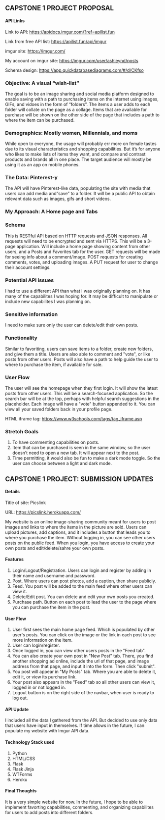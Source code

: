 ## CAPSTONE 1 PROJECT PROPOSAL

#### API Links
Link to API:
https://apidocs.imgur.com/?ref=apilist.fun

Link from free API list:
https://apilist.fun/api/imgur 

imgur site:
https://imgur.com/

My account on imgur site:
https://imgur.com/user/ashleynd/posts

Schema design:
https://app.quickdatabasediagrams.com/#/d/CKfso


### Objective: A visual “wish-list”
  
The goal is to be an image sharing and social media platform designed to enable saving with a path to purchasing items on the internet using images, GIFs, and vidoes in the form of “folders”. The items a user adds to each folder will collate on the page as a collage. Items that are available for purchase will be shown on the other side of the page that includes a path to where the item can be purchased. 

### Demographics: Mostly women, Millennials, and moms 

While open to everyone, the usage will probably err more on female tastes due to its visual characteristics and shopping capabilities. But it’s for anyone who likes to make lists of items they want, and compare and contrast products and brands all in one place. The target audience will mostly be using it as an app on mobile phones. 

### The Data: Pinterest-y

The API will have Pinterest-like data, populating the site with media that users can add media and“save” to a folder. It will be a public API to obtain relevant data such as images, gifs and short videos.

### My Approach: A Home page and Tabs

### Schema
This is RESTful API based on HTTP requests and JSON responses. All requests will need to be encrypted and sent via HTTPS. This will be a 3-page application. Will include a home page showing content from other users, and a Posts and Favorites tab for the user. GET requests will be made for seeing info about a comment/image. POST requests for creating comments, votes, and uploading images. A PUT request for user to change their account settings.

### Potential API issues
I had to use a different API than what I was originally planning on. It has many of the capabilites I was hoping for. It may be difficult to manipulate or include new capabilites I was planning on. 

### Sensitive information
I need to make sure only the user can delete/edit their own posts.

### Functionality
Similar to favoriting, users can save items to a folder, create new folders, and give them a title. Users are also able to comment and "vote", or like posts from other users. Posts will also have a path to help guide the user to where to purchase the item, if available for sale.

### User Flow
The user will see the homepage when they first login. It will show the latest posts from other users. This will be a search-focused application. So the search bar will be at the top, perhaps with helpful search suggestions in the placeholder. Each image will have a "vote" button appended to it. You can view all your saved folders back in your profile page.

HTML iframe tag:
https://www.w3schools.com/tags/tag_iframe.asp

### Stretch Goals
1. To have commenting capabilities on posts. 
2. Item that can be purchased is seen in the same window, so the user doesn’t need to open a new tab. It will appear next to the post. 
3. Time permitting, it would also be fun to make a dark mode toggle. So the user can choose between a light and dark mode.


## CAPSTONE 1 PROJECT: SUBMISSION UPDATES

#### Details
Title of site: Picslink

URL: https://picslink.herokuapp.com/

My website is an online image-sharing community meant for users to post images and links to where the items in the picture are sold.
Users can upload pictures, add captions, and it includes a button that leads you to where you purchase the item. Without logging in, you can see other users posts on the public feed. When you login, you have access to create your own posts and edit/delete/sahre your own posts.

#### Features
1. Login/Logout/Registration. Users can login and register by adding in their name and username and password.
2. Post. Where users can post photos, add a caption, then share publicly. 
3. Feed. You post will be added to the main feed where other users can view it.
4. Delete/Edit post. You can delete and edit your own posts you created.
5. Purchase path. Button on each post to lead the user to the page where you can purchase the item in the post.

#### User Flow

1. User first sees the main home page feed. Which is populated by other user's posts. You can click on the image or the link in each post to see more information on the item.
2. User can login/register. 
3. Once logged in, you can view other users posts in the "Feed tab".
4. You can also create your own post in "New Post" tab. There, you find another shopping ad online, include the url of that page, and image address from that page, and input it into the form. Then click "submit".
5. You post will appear in "My Posts" tab. Where you are able to delete it, edit it, or view its purchase link. 
6. Your post also appears in the "Feed" tab so all other users can view it, logged in or not logged in.
7. Logout button is on the right side of the navbar, when user is ready to log out.

#### API Update

I included all the data I gathered from the API. But decided to use only data that users have input in themselves. 
If time allows in the future, I can populate my website with Imgur API data.

#### Technology Stack used
1. Python
2. HTML/CSS
3. Flask 
4. Flask Jinja
5. WTForms
6. Heroku

#### Final Thoughts

It is a very simple website for now. In the future, I hope to be able to implement favorting capabilities, commenting, and organizing capabilites for users to add posts into different folders.